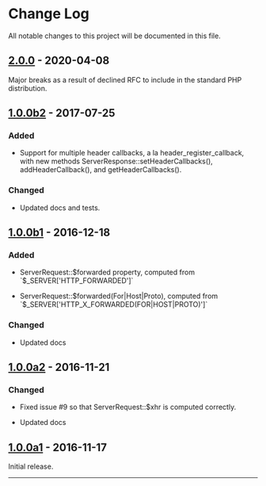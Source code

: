 # Change Log

All notable changes to this project will be documented in this file.

## [2.0.0] - 2020-04-08

Major breaks as a result of declined RFC to include in the standard PHP
distribution.

## [1.0.0b2] - 2017-07-25

### Added

- Support for multiple header callbacks, a la header_register_callback, with
  new methods ServerResponse::setHeaderCallbacks(), addHeaderCallback(), and
  getHeaderCallbacks().

### Changed

- Updated docs and tests.

## [1.0.0b1] - 2016-12-18

### Added

- ServerRequest::$forwarded property, computed from
  `$_SERVER['HTTP_FORWARDED']`

- ServerRequest::$forwarded(For|Host|Proto), computed from
  `$_SERVER['HTTP_X_FORWARDED(FOR|HOST|PROTO)']`

### Changed

- Updated docs


## [1.0.0a2] - 2016-11-21

### Changed

- Fixed issue #9 so that ServerRequest::$xhr is computed correctly.

- Updated docs

## [1.0.0a1] - 2016-11-17

Initial release.


* * *

[2.0.0]: https://github.com/pmjones/ext-request/releases/tag/2.0.0
[1.0.0b2]: https://github.com/pmjones/ext-request/releases/tag/1.0.0b2
[1.0.0b1]: https://github.com/pmjones/ext-request/releases/tag/1.0.0b1
[1.0.0a2]: https://github.com/pmjones/ext-request/releases/tag/1.0.0a2
[1.0.0a1]: https://github.com/pmjones/ext-request/releases/tag/1.0.0a1
